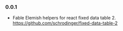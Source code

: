 ### 0.0.1

* Fable Elemish helpers for react fixed data table 2. https://github.com/schrodinger/fixed-data-table-2